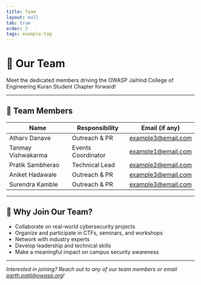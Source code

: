 ```yaml
---
title: Team
layout: null
tab: true
order: 3
tags: example-tag
---
```


# 👥 Our Team

Meet the dedicated members driving the OWASP Jaihind College of Engineering Kuran Student Chapter forward!

---


## 🤝 Team Members

| Name                  | Responsibility            | Email (if any)         |
|-----------------------|--------------------------|------------------------|
| Atharv Danave         | Outreach & PR            | example3@email.com     |
| Tanmay Vishwakarma    | Events Coordinator       | example1@email.com     |
| Pratik Sambherao      | Technical Lead           | example2@email.com     |
| Aniket Hadawale       | Outreach & PR            | example3@email.com     |
| Surendra Kamble       | Outreach & PR            | example3@email.com     |


---

## 🌟 Why Join Our Team?

- Collaborate on real-world cybersecurity projects
- Organize and participate in CTFs, seminars, and workshops
- Network with industry experts
- Develop leadership and technical skills
- Make a meaningful impact on campus security awareness

---

*Interested in joining? Reach out to any of our team members or email [parth.patil@owasp.org](mailto:parth.patil@owasp.org)!*
